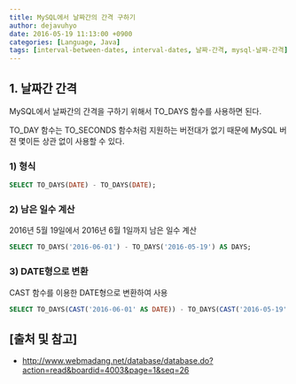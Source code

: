 ```yaml
---
title: MySQL에서 날짜간의 간격 구하기
author: dejavuhyo
date: 2016-05-19 11:13:00 +0900
categories: [Language, Java]
tags: [interval-between-dates, interval-dates, 날짜-간격, mysql-날짜-간격]
---
```


## 1. 날짜간 간격
MySQL에서 날짜간의 간격을 구하기 위해서 TO_DAYS 함수를 사용하면 된다.

TO_DAY 함수는 TO_SECONDS 함수처럼 지원하는 버전대가 없기 때문에 MySQL 버젼 몇이든 상관 없이 사용할 수 있다.

### 1) 형식

```sql
SELECT TO_DAYS(DATE) - TO_DAYS(DATE);
```

### 2) 남은 일수 계산
2016년 5월 19일에서 2016년 6월 1일까지 남은 일수 계산

```sql
SELECT TO_DAYS('2016-06-01') - TO_DAYS('2016-05-19') AS DAYS;
```

### 3) DATE형으로 변환
CAST 함수를 이용한 DATE형으로 변환하여 사용

```sql
SELECT TO_DAYS(CAST('2016-06-01' AS DATE)) - TO_DAYS(CAST('2016-05-19' AS DATE)) AS DAYS;
```

## [출처 및 참고]
* <http://www.webmadang.net/database/database.do?action=read&boardid=4003&page=1&seq=26>
